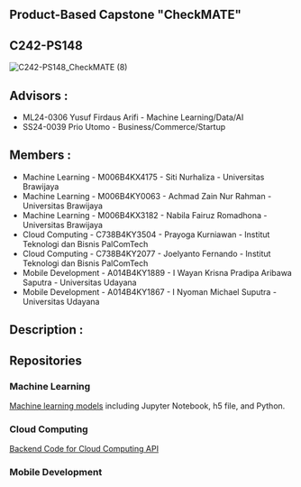 ## Product-Based Capstone "CheckMATE" 
## C242-PS148
![C242-PS148_CheckMATE (8)](https://github.com/user-attachments/assets/4c683e84-4039-4b0f-b061-3b5d023cc39b)

## Advisors :
- ML24-0306 Yusuf Firdaus Arifi - Machine Learning/Data/AI
- SS24-0039 Prio Utomo - Business/Commerce/Startup

## Members :

- Machine Learning - M006B4KX4175 - Siti Nurhaliza - Universitas Brawijaya
- Machine Learning - M006B4KY0063 - Achmad Zain Nur Rahman - Universitas Brawijaya
- Machine Learning - M006B4KX3182 - Nabila Fairuz Romadhona - Universitas Brawijaya
- Cloud Computing - C738B4KY3504 - Prayoga Kurniawan - Institut Teknologi dan Bisnis PalComTech
- Cloud Computing - C738B4KY2077 - Joelyanto Fernando - Institut Teknologi dan Bisnis PalComTech
- Mobile Development - A014B4KY1889 - I Wayan Krisna Pradipa Aribawa Saputra - Universitas Udayana
- Mobile Development - A014B4KY1867 - I Nyoman Michael Suputra - Universitas Udayana

## Description :

## Repositories

### Machine Learning
[Machine learning models](https://github.com/C242-PS148/MachineLearning) including Jupyter Notebook, h5 file, and Python.
### Cloud Computing
[Backend Code for Cloud Computing API](https://github.com/C242-PS148/CloudComputing.git)
### Mobile Development
